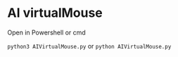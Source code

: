 # AI virtualMouse

Open in Powershell or cmd

`python3 AIVirtualMouse.py` or `python AIVirtualMouse.py`
